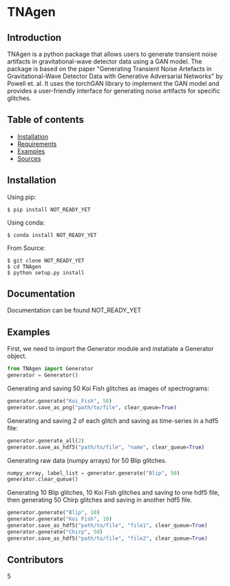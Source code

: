 

# TNAgen
## Introduction
TNAgen is a python package that allows users to generate transient noise artifacts in gravitational-wave detector data using a GAN model. The package is based on the paper "Generating Transient Noise Artefacts in Gravitational-Wave Detector Data with Generative Adversarial Networks" by Powell et. al. It uses the torchGAN library to implement the GAN model and provides a user-friendly interface for generating noise artifacts for specific glitches.

## Table of contents
* [Installation](#Installation)
* [Requirements](#Requirements)
* [Examples](#Examples)
* [Sources](#Sources)

## Installation

Using pip: 
```console
$ pip install NOT_READY_YET
```

Using conda:
```console
$ conda install NOT_READY_YET
```

From Source:
```console
$ git clone NOT_READY_YET
$ cd TNAgen
$ python setup.py install
```

## Documentation
Documentation can be found NOT_READY_YET

## Examples
First, we need to import the Generator module and instatiate a Generator object.
```python
from TNAgen import Generator
generator = Generator()
```
Generating and saving 50 Koi Fish glitches as images of spectrograms:
```python
generator.generate("Koi_Fish", 50)
generator.save_as_png("path/to/file", clear_queue=True)
```
Generating and saving 2 of each glitch and saving as time-series in a hdf5 file:
```python
generator.generate_all(2)
generator.save_as_hdf5("path/to/file", "name", clear_queue=True)
```
Generating raw data (numpy arrays) for 50 Blip glitches.
```python
numpy_array, label_list = generator.generate("Blip", 50)
generator.clear_queue()
```
Generating 10 Blip glitches, 10 Koi Fish glitches and saving to one hdf5 file, then generating 50 Chirp glitches and saving in another hdf5 file.
```python
generator.generate("Blip", 10)
generator.generate("Koi Fish", 10)
generator.save_as_hdf5("path/to/file", "file1", clear_queue=True)
generator.generate("Chirp", 50)
generator.save_as_hdf5("path/to/file", "file2", clear_queue=True)
```

## Contributors
5

